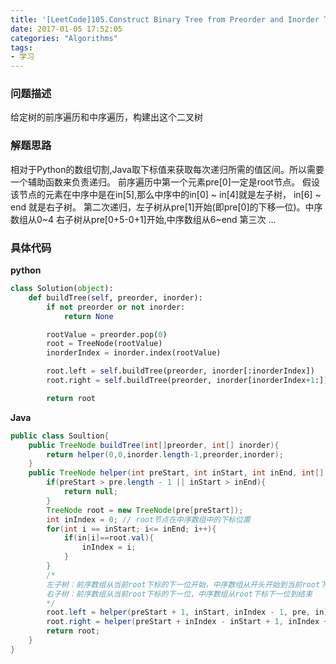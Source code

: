 ```yaml
---
title: '[LeetCode]105.Construct Binary Tree from Preorder and Inorder Traversal'
date: 2017-01-05 17:52:05
categories: "Algorithms"
tags:
- 学习
---
```

### 问题描述 ###
给定树的前序遍历和中序遍历，构建出这个二叉树
<!-- more -->
### 解题思路 ###
相对于Python的数组切割,Java取下标值来获取每次递归所需的值区间。所以需要一个辅助函数来负责递归。
前序遍历中第一个元素pre[0]一定是root节点。
假设该节点的元素在中序中是在in[5],那么中序中的in[0] ~ in[4]就是左子树，
in[6] ~ end 就是右子树。
第二次递归，左子树从pre[1]开始(即pre[0]的下移一位)。中序数组从0~4
右子树从pre[0+5-0+1]开始,中序数组从6~end
第三次
...

### 具体代码 ###
**python**
```python
class Solution(object):
    def buildTree(self, preorder, inorder):
        if not preorder or not inorder:
            return None

        rootValue = preorder.pop(0)
        root = TreeNode(rootValue)
        inorderIndex = inorder.index(rootValue)

        root.left = self.buildTree(preorder, inorder[:inorderIndex])
        root.right = self.buildTree(preorder, inorder[inorderIndex+1:])

        return root
```

**Java**
```java
public class Soultion{
    public TreeNode buildTree(int[]preorder, int[] inorder){
        return helper(0,0,inorder.length-1,preorder,inorder);
    }
    public TreeNode helper(int preStart, int inStart, int inEnd, int[] pre,int[] in){
        if(preStart > pre.length - 1 || inStart > inEnd){
            return null;
        }
        TreeNode root = new TreeNode(pre[preStart]);
        int inIndex = 0; // root节点在中序数组中的下标位置
        for(int i == inStart; i<= inEnd; i++){
            if(in[i]==root.val){
                inIndex = i;
            }
        }
        /* 
        左子树：前序数组从当前root下标的下一位开始，中序数组从开头开始到当前root下标的前一位结束
        右子树：前序数组从当前root下标的下一位，中序数组从root下标下一位到结束
        */
        root.left = helper(preStart + 1, inStart, inIndex - 1, pre, in);
        root.right = helper(preStart + inIndex - inStart + 1, inIndex + 1, inEnd , pr, in);
        return root;
    }
}
```
